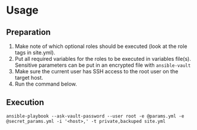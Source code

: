 # Usage

## Preparation

1. Make note of which optional roles should be executed (look at the role tags
   in site.yml).
2. Put all required variables for the roles to be executed in variables file(s).
   Sensitive parameters can be put in an encrypted file with `ansible-vault`
3. Make sure the current user has SSH access to the root user on the target host.
4. Run the command below.

## Execution

```
ansible-playbook --ask-vault-password --user root -e @params.yml -e @secret_params.yml -i '<host>,' -t private,backuped site.yml
```
